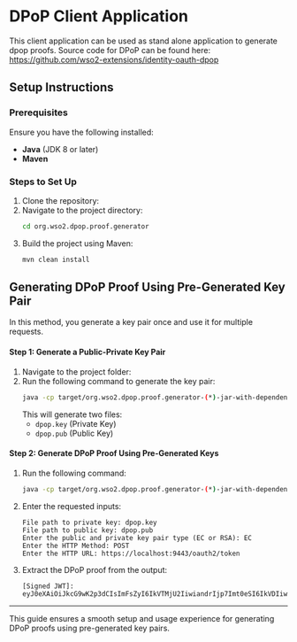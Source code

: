 # DPoP Client Application

This client application can be used as stand alone application to generate dpop proofs.
Source code for DPoP can be found here: https://github.com/wso2-extensions/identity-oauth-dpop

## Setup Instructions

### Prerequisites

Ensure you have the following installed:

- **Java** (JDK 8 or later)
- **Maven**

### Steps to Set Up

1. Clone the repository:
2. Navigate to the project directory:
   ```sh
   cd org.wso2.dpop.proof.generator
   ```
3. Build the project using Maven:
   ```sh
   mvn clean install
   ```

## Generating DPoP Proof Using Pre-Generated Key Pair

In this method, you generate a key pair once and use it for multiple requests.

#### Step 1: Generate a Public-Private Key Pair

1. Navigate to the project folder:
2. Run the following command to generate the key pair:
   ```sh
   java -cp target/org.wso2.dpop.proof.generator-(*)-jar-with-dependenciess.jar org.wso2.dpop.proof.generator.GeneratePublicKeyPair
   ```
   This will generate two files:
    - `dpop.key` (Private Key)
    - `dpop.pub` (Public Key)

#### Step 2: Generate DPoP Proof Using Pre-Generated Keys

1. Run the following command:
   ```sh
   java -cp target/org.wso2.dpop.proof.generator-(*)-jar-with-dependenciess.jar org.wso2.dpop.proof.generator.DPOPProofGenerator
   ```
2. Enter the requested inputs:
   ```
   File path to private key: dpop.key
   File path to public key: dpop.pub
   Enter the public and private key pair type (EC or RSA): EC
   Enter the HTTP Method: POST
   Enter the HTTP URL: https://localhost:9443/oauth2/token
   ```
3. Extract the DPoP proof from the output:
   ```
   [Signed JWT]: eyJ0eXAiOiJkcG9wK2p3dCIsImFsZyI6IkVTMjU2IiwiandrIjp7Imt0eSI6IkVDIiwiY3J2IjoiUC0yNTYiLCJ4Ijoi...
   ```

---

This guide ensures a smooth setup and usage experience for generating DPoP proofs using pre-generated key pairs.

